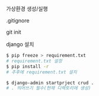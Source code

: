 가상환경 생성/실행

.gitignore

git init

django 설치

```bash
$ pip freeze > requirement.txt
# requirement.txt 설정
$ pip install -r 
# 추후에 requirement.txt 설치

$ django-admin startprject crud .
# . 띄어쓰기 필수(현재 디렉토리에 생성)
```


